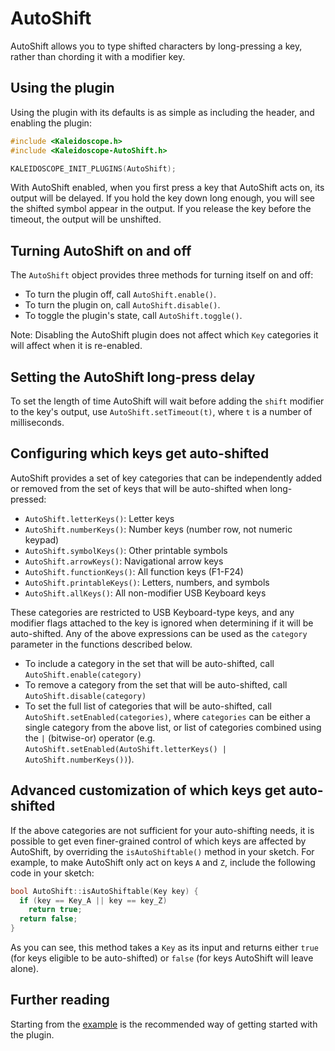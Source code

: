 # AutoShift

AutoShift allows you to type shifted characters by long-pressing a key, rather
than chording it with a modifier key.

## Using the plugin

Using the plugin with its defaults is as simple as including the header, and
enabling the plugin:

```c++
#include <Kaleidoscope.h>
#include <Kaleidoscope-AutoShift.h>

KALEIDOSCOPE_INIT_PLUGINS(AutoShift);
```

With AutoShift enabled, when you first press a key that AutoShift acts on, its
output will be delayed. If you hold the key down long enough, you will see the
shifted symbol appear in the output. If you release the key before the timeout,
the output will be unshifted.

## Turning AutoShift on and off

The `AutoShift` object provides three methods for turning itself on and off:

- To turn the plugin off, call `AutoShift.enable()`.
- To turn the plugin on, call `AutoShift.disable()`.
- To toggle the plugin's state, call `AutoShift.toggle()`.

Note: Disabling the AutoShift plugin does not affect which `Key` categories it
will affect when it is re-enabled.

## Setting the AutoShift long-press delay

To set the length of time AutoShift will wait before adding the `shift` modifier
to the key's output, use `AutoShift.setTimeout(t)`, where `t` is a number of
milliseconds.

## Configuring which keys get auto-shifted

AutoShift provides a set of key categories that can be independently added or
removed from the set of keys that will be auto-shifted when long-pressed:

- `AutoShift.letterKeys()`: Letter keys
- `AutoShift.numberKeys()`: Number keys (number row, not numeric keypad)
- `AutoShift.symbolKeys()`: Other printable symbols
- `AutoShift.arrowKeys()`: Navigational arrow keys
- `AutoShift.functionKeys()`: All function keys (F1-F24)
- `AutoShift.printableKeys()`: Letters, numbers, and symbols
- `AutoShift.allKeys()`: All non-modifier USB Keyboard keys

These categories are restricted to USB Keyboard-type keys, and any modifier
flags attached to the key is ignored when determining if it will be
auto-shifted.  Any of the above expressions can be used as the `category` parameter in the functions described below.

- To include a category in the set that will be auto-shifted, call `AutoShift.enable(category)`
- To remove a category from the set that will be auto-shifted, call `AutoShift.disable(category)`
- To set the full list of categories that will be auto-shifted, call `AutoShift.setEnabled(categories)`, where `categories` can be either a single category from the above list, or list of categories combined using the `|` (bitwise-or) operator (e.g. `AutoShift.setEnabled(AutoShift.letterKeys() | AutoShift.numberKeys())`).

## Advanced customization of which keys get auto-shifted

If the above categories are not sufficient for your auto-shifting needs, it is
possible to get even finer-grained control of which keys are affected by
AutoShift, by overriding the `isAutoShiftable()` method in your sketch. For
example, to make AutoShift only act on keys `A` and `Z`, include the following
code in your sketch:

```c++
bool AutoShift::isAutoShiftable(Key key) {
  if (key == Key_A || key == key_Z)
    return true;
  return false;
}
```

As you can see, this method takes a `Key` as its input and returns either `true`
(for keys eligible to be auto-shifted) or `false` (for keys AutoShift will leave
alone).

## Further reading

Starting from the [example][plugin:example] is the recommended way of getting
started with the plugin.

 [plugin:example]: /examples/Keystrokes/AutoShift/AutoShift.ino
